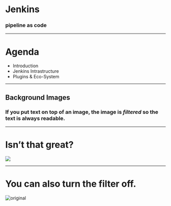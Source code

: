 # Jenkins
### pipeline as code

---

# Agenda
- Introduction 
- Jenkins Intrastructure
- Plugins & Eco-System

---

## Background Images

### If you put text on top of an image, the image is _**filtered**_ so the text is always readable. 

---

# Isn’t that **great?**

![](http://deckset-assets.s3-website-us-east-1.amazonaws.com/colnago2.jpg)

---

# You can also turn the filter off.

![original](http://deckset-assets.s3-website-us-east-1.amazonaws.com/colnago2.jpg)